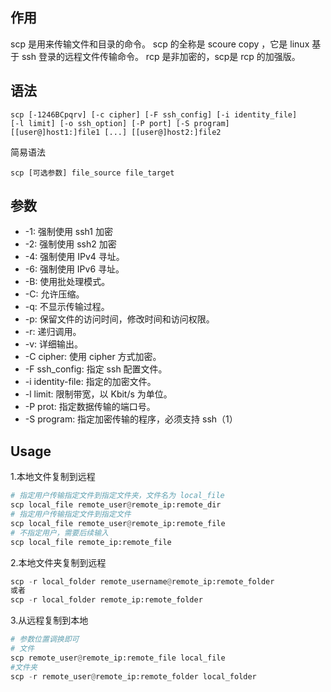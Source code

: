 ## 作用
scp 是用来传输文件和目录的命令。
scp 的全称是 scoure copy ，它是 linux 基于 ssh 登录的远程文件传输命令。
rcp 是非加密的，scp是 rcp 的加强版。


## 语法
```
scp [-1246BCpqrv] [-c cipher] [-F ssh_config] [-i identity_file]
[-l limit] [-o ssh_option] [-P port] [-S program]
[[user@]host1:]file1 [...] [[user@]host2:]file2
```
简易语法
```
scp [可选参数] file_source file_target
```
## 参数
+ -1: 强制使用 ssh1 加密
+ -2: 强制使用 ssh2 加密
+ -4: 强制使用 IPv4 寻址。
+ -6: 强制使用 IPv6 寻址。
+ -B: 使用批处理模式。
+ -C: 允许压缩。
+ -q: 不显示传输过程。
+ -p: 保留文件的访问时间，修改时间和访问权限。
+ -r: 递归调用。
+ -v: 详细输出。
+ -C cipher: 使用 cipher 方式加密。
+ -F ssh_config: 指定 ssh 配置文件。
+ -i identity-file: 指定的加密文件。
+ -l limit: 限制带宽，以 Kbit/s 为单位。
+ -P prot: 指定数据传输的端口号。
+ -S program: 指定加密传输的程序，必须支持 ssh（1）

## Usage

1.本地文件复制到远程
```python
# 指定用户传输指定文件到指定文件夹，文件名为 local_file
scp local_file remote_user@remote_ip:remote_dir
# 指定用户传输指定文件到指定文件
scp local_file remote_user@remote_ip:remote_file
# 不指定用户，需要后续输入
scp local_file remote_ip:remote_file
```

2.本地文件夹复制到远程
```python
scp -r local_folder remote_username@remote_ip:remote_folder 
或者 
scp -r local_folder remote_ip:remote_folder 
```
3.从远程复制到本地
```python
# 参数位置调换即可
# 文件
scp remote_user@remote_ip:remote_file local_file
#文件夹
scp -r remote_user@remote_ip:remote_folder local_folder
```